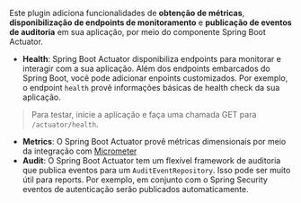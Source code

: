 Este plugin adiciona funcionalidades de **obtenção de métricas**, **disponibilização de endpoints de monitoramento** e **publicação de eventos de auditoria** em sua aplicação, por meio do componente Spring Boot Actuator.

 - **Health**: Spring Boot Actuator disponibiliza endpoints para monitorar e interagir com a sua aplicação. Além dos endpoints embarcados do Spring Boot, você pode adicionar enpoints customizados. Por exemplo, o endpoint `health` provê informações básicas de health check da sua aplicação. 
 
> Para testar, inicie a aplicação e faça uma chamada GET para `/actuator/health`.
 - **Metrics**: O Spring Boot Actuator provê métricas dimensionais por meio da integração com [Micrometer](https://micrometer.io)
 - **Audit**: O Spring Boot Actuator tem um flexível framework de auditoria que publica eventos para um `AuditEventRepository`. Isso pode ser muito útil para reports. Por exemplo, em conjunto com o Spring Security eventos de autenticação serão publicados automaticamente.


